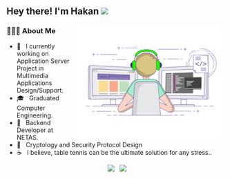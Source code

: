 
<h2> Hey there! I'm Hakan <img src="https://github.com/souvikguria98/souvikguria98/blob/master/Hi.gif" width="25"></h2>
<img align="right" alt="GIF" src="https://raw.githubusercontent.com/devSouvik/devSouvik/master/gif3.gif" width="350"/>

<h3> 👨🏻‍💻 About Me </h3>

- 🔭 &nbsp; I currently working on Application Server Project in  Multimedia Applications Design/Support.
- 🎓 &nbsp; Graduated Computer Engineering.
- 💼 &nbsp; Backend  Developer at NETAS.
- 🌱 &nbsp; Cryptology and Security Protocol Design
- ☕ &nbsp; I believe, table tennis can be the ultimate solution for any stress.. 

<p align="center">
&nbsp; <a href="https://www.linkedin.com/in/hknaksoyy/" target="_blank" rel="noopener noreferrer"><img src="https://img.icons8.com/plasticine/100/000000/linkedin.png" width="50" /></a>
&nbsp; <a href="mailto:hkn.aksoyy@gmail.com" target="_blank" rel="noopener noreferrer"><img src="https://img.icons8.com/plasticine/100/000000/gmail.png"  width="50" /></a>
</p>



<!--
**Aksoyy/Aksoyy** is a ✨ _special_ ✨ repository because its `README.md` (this file) appears on your GitHub profile.

![Aksoyy's Github Stats](https://github-readme-stats.vercel.app/api?username=aksoyy&show_icons=true&title_color=fff&icon_color=79ff97&text_color=9f9f9f&bg_color=151515)

Here are some ideas to get you started:

- 🔭 I’m currently working on ...
- 🌱 I’m currently learning ...
- 👯 I’m looking to collaborate on ...
- 🤔 I’m looking for help with ...
- 💬 Ask me about ...
- 📫 How to reach me: ...
- 😄 Pronouns: ...
- ⚡ Fun fact: ...
-->
